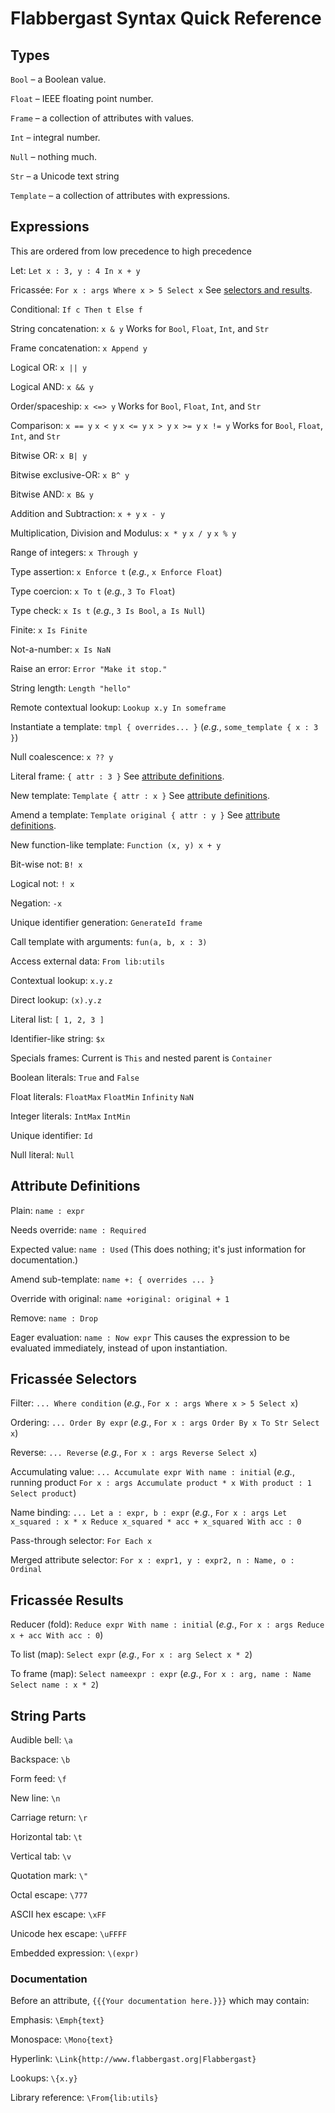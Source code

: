 # Flabbergast Syntax Quick Reference

## Types
`Bool` – a Boolean value.

`Float` – IEEE floating point number.

`Frame` – a collection of attributes with values.

`Int` – integral number.

`Null` – nothing much.

`Str` – a Unicode text string

`Template` – a collection of attributes with expressions.

## Expressions
This are ordered from low precedence to high precedence

Let: `Let x : 3, y : 4 In x + y`

Fricassée: `For x : args Where x > 5 Select x` See [selectors and results](#fricassée-selectors).

Conditional: `If c Then t Else f`

String concatenation: `x & y` Works for `Bool`, `Float`, `Int`, and `Str`

Frame concatenation: `x Append y`

Logical OR: `x || y`

Logical AND: `x && y`

Order/spaceship: `x <=> y` Works for `Bool`, `Float`, `Int`, and `Str`

Comparison: `x == y` `x < y` `x <= y` `x > y` `x >= y` `x != y` Works for `Bool`, `Float`, `Int`, and `Str`

Bitwise OR: `x B| y`

Bitwise exclusive-OR: `x B^ y`

Bitwise AND: `x B& y`

Addition and Subtraction: `x + y` `x - y`

Multiplication, Division and Modulus: `x * y` `x / y` `x % y`

Range of integers: `x Through y`

Type assertion: `x Enforce t` (_e.g._, `x Enforce Float`)

Type coercion: `x To t` (_e.g._, `3 To Float`)

Type check: `x Is t` (_e.g._, `3 Is Bool`, `a Is Null`)

Finite: `x Is Finite`

Not-a-number: `x Is NaN`

Raise an error: `Error "Make it stop."`

String length: `Length "hello"`

Remote contextual lookup: `Lookup x.y In someframe`

Instantiate a template: `tmpl { overrides... }` (_e.g._, `some_template { x : 3 }`)

Null coalescence: `x ?? y`

Literal frame: `{ attr : 3 }` See [attribute definitions](#attribute-definitions).

New template: `Template { attr : x }` See [attribute definitions](#attribute-definitions).

Amend a template: `Template original { attr : y }` See [attribute definitions](#attribute-definitions).

New function-like template: `Function (x, y) x + y`

Bit-wise not:  `B! x`

Logical not: `! x`

Negation: `-x`

Unique identifier generation: `GenerateId frame`

Call template with arguments: `fun(a, b, x : 3)`

Access external data: `From lib:utils`

Contextual lookup: `x.y.z`

Direct lookup: `(x).y.z`

Literal list: `[ 1, 2, 3 ]`

Identifier-like string: `$x`

Specials frames: Current is `This` and nested parent is `Container`

Boolean literals: `True` and `False`

Float literals: `FloatMax` `FloatMin` `Infinity` `NaN`

Integer literals: `IntMax` `IntMin`

Unique identifier: `Id`

Null literal: `Null`

## Attribute Definitions

Plain: `name : expr`

Needs override: `name : Required`

Expected value: `name : Used` (This does nothing; it's just information for documentation.)

Amend sub-template: `name +: { overrides ... }`

Override with original: `name +original: original + 1`

Remove: `name : Drop`

Eager evaluation: `name : Now expr` This causes the expression to be evaluated immediately, instead of upon instantiation.

## Fricassée Selectors

Filter: `... Where condition` (_e.g._, `For x : args Where x > 5 Select x`)

Ordering: `... Order By expr` (_e.g._, `For x : args Order By x To Str Select x`)

Reverse: `... Reverse` (_e.g._, `For x : args Reverse Select x`)

Accumulating value: `... Accumulate expr With name : initial` (_e.g._, running product `For x : args Accumulate product * x With product : 1 Select product`)

Name binding: `... Let a : expr, b : expr` (_e.g._, `For x : args Let x_squared : x * x Reduce x_squared * acc + x_squared With acc : 0`

Pass-through selector: `For Each x`

Merged attribute selector: `For x : expr1, y : expr2, n : Name, o : Ordinal`

## Fricassée Results

Reducer (fold): `Reduce expr With name : initial` (_e.g._, `For x : args Reduce x + acc With acc : 0`)

To list (map): `Select expr` (_e.g._, `For x : arg Select x * 2`)

To frame (map): `Select nameexpr : expr` (_e.g._, `For x : arg, name : Name Select name : x * 2`)

## String Parts

Audible bell: `\a`

Backspace: `\b`

Form feed: `\f`

New line: `\n`

Carriage return: `\r`

Horizontal tab: `\t`

Vertical tab: `\v`

Quotation mark: `\"`

Octal escape: `\777`

ASCII hex escape: `\xFF`

Unicode hex escape: `\uFFFF`

Embedded expression: `\(expr)`


### Documentation

Before an attribute, `{{{Your documentation here.}}}` which may contain:

Emphasis: `\Emph{text}`

Monospace: `\Mono{text}`

Hyperlink: `\Link{http://www.flabbergast.org|Flabbergast}`

Lookups: `\{x.y}`

Library reference: `\From{lib:utils}`

